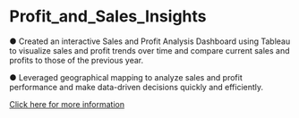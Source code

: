 # Profit_and_Sales_Insights

● Created an interactive Sales and Profit Analysis Dashboard using Tableau to visualize sales and profit trends over time and compare current sales and profits to those of the previous year.

● Leveraged geographical mapping to analyze sales and profit performance and make data-driven decisions quickly and efficiently.

[Click here for more information][website]

[website]: https://public.tableau.com/app/profile/ergyun.hasan5433/viz/ProfitandSalesInsights/ProfitandSalesInsights
